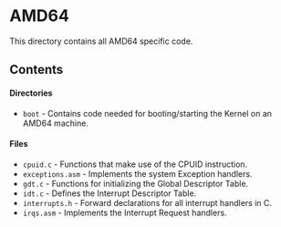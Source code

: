 # AMD64
This directory contains all AMD64 specific code.

## Contents

#### Directories
- `boot` - Contains code needed for booting/starting the Kernel on an AMD64 machine.

#### Files
- `cpuid.c` - Functions that make use of the CPUID instruction.
- `exceptions.asm` - Implements the system Exception handlers.
- `gdt.c` - Functions for initializing the Global Descriptor Table.
- `idt.c` - Defines the Interrupt Descriptor Table.
- `interrupts.h` - Forward declarations for all interrupt handlers in C.
- `irqs.asm` - Implements the Interrupt Request handlers.
